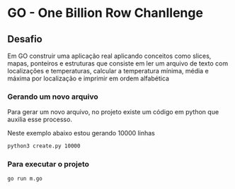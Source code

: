 # GO - One Billion Row Chanllenge

## Desafio
Em GO construir uma aplicação real aplicando conceitos como slices, mapas, ponteiros e estruturas que consiste em ler um arquivo de texto com localizações e temperaturas, calcular a temperatura mínima, média e máxima por localização e imprimir em ordem alfabética

### Gerando um novo arquivo
Para gerar um novo arquivo, no projeto existe um código em python que auxilia esse processo.

Neste exemplo abaixo estou gerando 10000 linhas
   ```bash
   python3 create.py 10000
   ```

### Para executar o projeto
   ```bash
   go run m.go
   ```